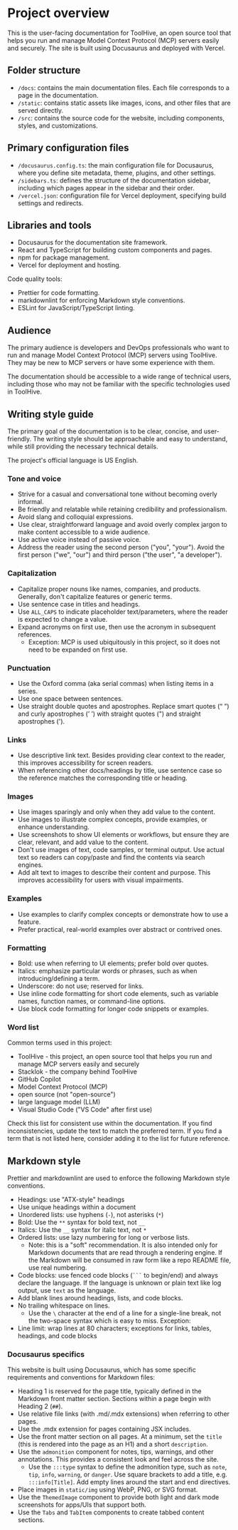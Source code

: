 # Project overview

This is the user-facing documentation for ToolHive, an open source tool that
helps you run and manage Model Context Protocol (MCP) servers easily and
securely. The site is built using Docusaurus and deployed with Vercel.

## Folder structure

- `/docs`: contains the main documentation files. Each file corresponds to a
  page in the documentation.
- `/static`: contains static assets like images, icons, and other files that are
  served directly.
- `/src`: contains the source code for the website, including components,
  styles, and customizations.

## Primary configuration files

- `/docusaurus.config.ts`: the main configuration file for Docusaurus, where you
  define site metadata, theme, plugins, and other settings.
- `/sidebars.ts`: defines the structure of the documentation sidebar, including
  which pages appear in the sidebar and their order.
- `/vercel.json`: configuration file for Vercel deployment, specifying build
  settings and redirects.

## Libraries and tools

- Docusaurus for the documentation site framework.
- React and TypeScript for building custom components and pages.
- npm for package management.
- Vercel for deployment and hosting.

Code quality tools:

- Prettier for code formatting.
- markdownlint for enforcing Markdown style conventions.
- ESLint for JavaScript/TypeScript linting.

## Audience

The primary audience is developers and DevOps professionals who want to run and
manage Model Context Protocol (MCP) servers using ToolHive. They may be new to
MCP servers or have some experience with them.

The documentation should be accessible to a wide range of technical users,
including those who may not be familiar with the specific technologies used in
ToolHive.

## Writing style guide

The primary goal of the documentation is to be clear, concise, and
user-friendly. The writing style should be approachable and easy to understand,
while still providing the necessary technical details.

The project's official language is US English.

### Tone and voice

- Strive for a casual and conversational tone without becoming overly informal.
- Be friendly and relatable while retaining credibility and professionalism.
- Avoid slang and colloquial expressions.
- Use clear, straightforward language and avoid overly complex jargon to make
  content accessible to a wide audience.
- Use active voice instead of passive voice.
- Address the reader using the second person ("you", "your"). Avoid the first
  person ("we", "our") and third person ("the user", "a developer").

### Capitalization

- Capitalize proper nouns like names, companies, and products. Generally, don't
  capitalize features or generic terms.
- Use sentence case in titles and headings.
- Use `ALL_CAPS` to indicate placeholder text/parameters, where the reader is
  expected to change a value.
- Expand acronyms on first use, then use the acronym in subsequent references.
  - Exception: MCP is used ubiquitously in this project, so it does not need to
    be expanded on first use.

### Punctuation

- Use the Oxford comma (aka serial commas) when listing items in a series.
- Use one space between sentences.
- Use straight double quotes and apostrophes. Replace smart quotes (“ ”) and
  curly apostrophes (’ ’) with straight quotes (") and straight apostrophes (').

### Links

- Use descriptive link text. Besides providing clear context to the reader, this
  improves accessibility for screen readers.
- When referencing other docs/headings by title, use sentence case so the
  reference matches the corresponding title or heading.

### Images

- Use images sparingly and only when they add value to the content.
- Use images to illustrate complex concepts, provide examples, or enhance
  understanding.
- Use screenshots to show UI elements or workflows, but ensure they are clear,
  relevant, and add value to the content.
- Don't use images of text, code samples, or terminal output. Use actual text so
  readers can copy/paste and find the contents via search engines.
- Add alt text to images to describe their content and purpose. This improves
  accessibility for users with visual impairments.

### Examples

- Use examples to clarify complex concepts or demonstrate how to use a feature.
- Prefer practical, real-world examples over abstract or contrived ones.

### Formatting

- Bold: use when referring to UI elements; prefer bold over quotes.
- Italics: emphasize particular words or phrases, such as when
  introducing/defining a term.
- Underscore: do not use; reserved for links.
- Use inline code formatting for short code elements, such as variable names,
  function names, or command-line options.
- Use block code formatting for longer code snippets or examples.

### Word list

Common terms used in this project:

- ToolHive - this project, an open source tool that helps you run and manage MCP
  servers easily and securely
- Stacklok - the company behind ToolHive
- GitHub Copilot
- Model Context Protocol (MCP)
- open source (not "open-source")
- large language model (LLM)
- Visual Studio Code ("VS Code" after first use)

Check this list for consistent use within the documentation. If you find
inconsistencies, update the text to match the preferred term. If you find a term
that is not listed here, consider adding it to the list for future reference.

## Markdown style

Prettier and markdownlint are used to enforce the following Markdown style
conventions.

- Headings: use "ATX-style" headings
- Use unique headings within a document
- Unordered lists: use hyphens (`-`), not asterisks (`*`)
- Bold: Use the `**` syntax for bold text, not `__`
- Italics: Use the `__` syntax for italic text, not `*`
- Ordered lists: use lazy numbering for long or verbose lists.
  - Note: this is a "soft" recommendation. It is also intended only for Markdown
    documents that are read through a rendering engine. If the Markdown will be
    consumed in raw form like a repo README file, use real numbering.
- Code blocks: use fenced code blocks (` ``` ` to begin/end) and always declare
  the language. If the language is unknown or plain text like log output, use
  `text` as the language.
- Add blank lines around headings, lists, and code blocks.
- No trailing whitespace on lines.
  - Use the `\` character at the end of a line for a single-line break, not the
    two-space syntax which is easy to miss. Exception:
- Line limit: wrap lines at 80 characters; exceptions for links, tables,
  headings, and code blocks

### Docusaurus specifics

This website is built using Docusaurus, which has some specific requirements and
conventions for Markdown files:

- Heading 1 is reserved for the page title, typically defined in the Markdown
  front matter section. Sections within a page begin with Heading 2 (`##`).
- Use relative file links (with .md/.mdx extensions) when referring to other
  pages.
- Use the .mdx extension for pages containing JSX includes.
- Use the front matter section on all pages. At a minimum, set the `title` (this
  is rendered into the page as an H1) and a short `description`.
- Use the `admonition` component for notes, tips, warnings, and other
  annotations. This provides a consistent look and feel across the site.
  - Use the `:::type` syntax to define the admonition type, such as `note`,
    `tip`, `info`, `warning`, or `danger`. Use square brackets to add a title,
    e.g. `:::info[Title]`. Add empty lines around the start and end directives.
- Place images in `static/img` using WebP, PNG, or SVG format.
- Use the `ThemedImage` component to provide both light and dark mode
  screenshots for apps/UIs that support both.
- Use the `Tabs` and `TabItem` components to create tabbed content sections.
